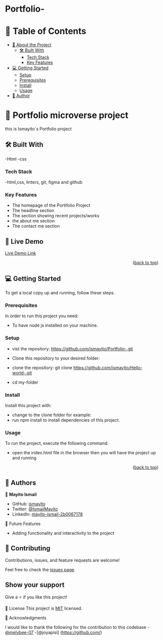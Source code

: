 # Portfolio-

# 📗 Table of Contents

- [📖 About the Project](#about-project)
  - [🛠 Built With](#built-with)
    - [Tech Stack](#tech-stack)
    - [Key Features](#key-features)
- [💻 Getting Started](#getting-started)
  - [Setup](#setup)
  - [Prerequisites](#prerequisites)
  - [Install](#install)
  - [Usage](#usage)
- [👥 Author](#author)

# 📖 Portfolio microverse project

this is Ismayito`s Portfolio project

## 🛠 Built With <a name="built-with"></a>

-Html
-css

### Tech Stack <a name="tech-stack"></a>

-html,css, linters, git, figma and github

### Key Features <a name="key-features"></a>

- The homepage of the Portifolio Project
- The headline section
- The section showing recent projects/works
- the about me section
- The contact me section

## 🚀 Live Demo

[Live Demo Link](https://ismayito.github.io/Portfolio-/)

<p align="right">(<a href="#readme-top">back to top</a>)</p>

## 💻 Getting Started <a name="getting-started"></a>

To get a local copy up and running, follow these steps.

### Prerequisites

In order to run this project you need:

- To have node js installed on your machine.

### Setup

- vist the repository: https://github.com/ismayito/Portfolio-.git
- Clone this repository to your desired folder:

- clone the repository:
  git clone https://github.com/ismayito/Hello-world-.git
- cd my-folder

### Install

Install this project with:

- change to the clone folder for example:
- run npm install to install dependencies of this project.

### Usage

To run the project, execute the following command:

- open the index.html file in the browser then you will have the project up and running

<p align="right">(<a href="#readme-top">back to top</a>)</p>

## 👥 Authors <a name="authors"></a>

👤 **Mayito Ismail**

- GitHub: [ismayito](https://https://github.com/ismayito)
- Twitter: [@IsmailMayito](https://twitter.com/@IsmailMayito)
- LinkedIn: [mayito-ismail-2b0067178](https://www.linkedin.com/in/mayito-ismail-2b0067178/)

🔭 Future Features

- Adding functionality and interactivity to the project

## 🤝 Contributing

Contributions, issues, and feature requests are welcome!

Feel free to check the [issues page](../../issues/).

## Show your support

Give a ⭐️ if you like this project!

📝 License
This project is [MIT](MIT.md) licensed.

🙏 Acknowledgments

I would like to thank the following for the contribution to this codebase -[@melybee-07](https://github.com/melybee-07) -[@joyapisi] (https://github.com/)
